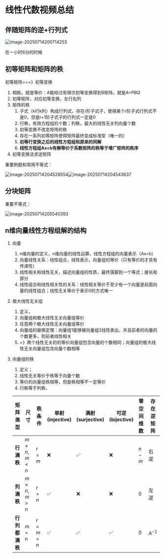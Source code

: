 # 线性代数视频总结

## 伴随矩阵的逆+行列式

![image-20250714200714253](C:\Users\35906\AppData\Roaming\Typora\typora-user-images\image-20250714200714253.png)

在一小时6分的时候

## 初等矩阵和矩阵的秩

初等矩阵===》初等变换

1. 相抵，就是等价：A能经过有限次初等变换得到B矩阵，就是*A=PBQ*
2. 初等矩阵，对应初等变换，左行右列
3. 矩阵的秩
   1. 子式（k行k列）构成行列式，存在r阶子式子，使得某个r阶子式行列式不是0，但是r+1阶子式子的行列式一定是0
   2. 行秩，有效方程组的个数；列秩，最大的线性无关列向量个数
   3. 初等变换不改变矩阵的秩
   4. 存在一系列初等矩阵使得矩阵最终变成标准型（唯一的）
   5. **初等行变换之后的线性方程组和原来的同解**
   6. **线性方程组Ax=b有解等价于系数矩阵的秩等于增广矩阵的秩序**
4. 初等变换法求逆矩阵

重要例题和常用不等式：

![image-20250714204528554](C:\Users\35906\AppData\Roaming\Typora\typora-user-images\image-20250714204528554.png)![image-20250714204543637](C:\Users\35906\AppData\Roaming\Typora\typora-user-images\image-20250714204543637.png)

## 分块矩阵

重要不等式：

![image-20250714205540393](C:\Users\35906\AppData\Roaming\Typora\typora-user-images\image-20250714205540393.png)



## n维向量线性方程组解的结构

1. 向量

   1. n维向量的定义，n维向量的线性运算，线性方程组的向量表示（Ax=b）
   2. 向量线性关系：线性组合，线性表示，向量组的等价（只有等价的才具有传递性）
   3. 线性相关和线性无关，描述向量组的性质，最终落脚到一个等式；接长和部分
   4. 线性组合和线性相关性的关系：线性相关等价于至少有一个向量是前面向量的线性组合；线性无关等价于表示0的方式唯一

2. 极大线性无关组

   1. 定义，
   2. 向量组和极大线性无关向量组等价
   3. 任意两个极大线性无关向量组等价
   4. 向量组的替换定理：向量组1能够被向量组2线性表出，并且前者的向量的个数更多，则前者线性相关
   5. =》两个线性无关的的等价向量组包含向量的个数相同；向量组的极大线性无关向量组包含向量个数相等

3. 向量组的秩

   1. 定义；
   2. 线性无关等价于秩等于向量个数
   3. 等价的向量组秩相等，但是秩相等不一定等价
   4. 行秩等于列秩，

   | 矩阵类型       | 尺寸                  | 秩条件      | 单射 (injective) | 满射 (surjective) | 可逆 (bijective) | 零空间维数 | 存在逆矩阵 |
   | -------------- | --------------------- | ----------- | ---------------- | ----------------- | ---------------- | ---------- | ---------- |
   | **行满秩**     | $m \times n,\; m < n$ | $r = m$     | ❌                | ✅                 | ❌                | $n - m$    | 右逆       |
   | **列满秩**     | $m \times n,\; m > n$ | $r = n$     | ✅                | ❌                 | ❌                | $0$        | 左逆       |
   | **行列都满秩** | $m = n$               | $r = m = n$ | ✅                | ✅                 | ✅                | $0$        | $A^{-1}$   |






